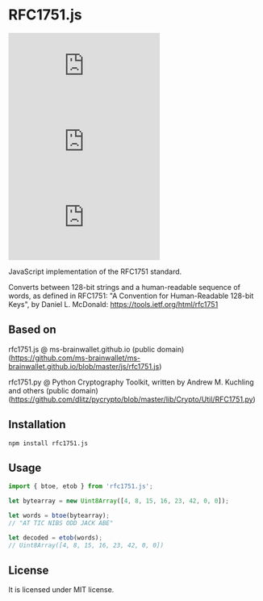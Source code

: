 # RFC1751.js

[![npm](https://img.shields.io/npm/v/rfc1751.js?style=flat-square)](https://www.npmjs.com/package/rfc1751.js)
[![npm bundle size](https://img.shields.io/bundlephobia/min/rfc1751.js?style=flat-square)](https://www.npmjs.com/package/rfc1751.js)
[![npm](https://img.shields.io/npm/dw/rfc1751.js?style=flat-square)](https://www.npmjs.com/package/rfc1751.js)

JavaScript implementation of the RFC1751 standard.

Converts between 128-bit strings and a human-readable
sequence of words, as defined in RFC1751: "A Convention for
Human-Readable 128-bit Keys", by Daniel L. McDonald:
https://tools.ietf.org/html/rfc1751

## Based on

rfc1751.js @ ms-brainwallet.github.io (public domain)
(https://github.com/ms-brainwallet/ms-brainwallet.github.io/blob/master/js/rfc1751.js)

rfc1751.py @ Python Cryptography Toolkit, written by Andrew M. Kuchling and others (public domain)
(https://github.com/dlitz/pycrypto/blob/master/lib/Crypto/Util/RFC1751.py)

## Installation

```
npm install rfc1751.js
```

## Usage

```javascript
import { btoe, etob } from 'rfc1751.js';

let bytearray = new Uint8Array([4, 8, 15, 16, 23, 42, 0, 0]);

let words = btoe(bytearray);
// "AT TIC NIBS ODD JACK ABE"

let decoded = etob(words);
// Uint8Array([4, 8, 15, 16, 23, 42, 0, 0])
```

## License

It is licensed under MIT license.
